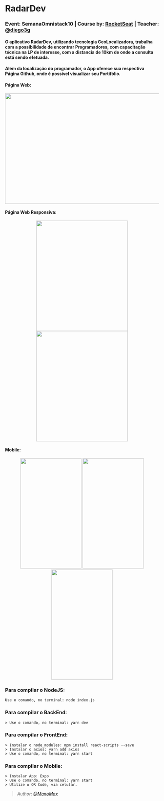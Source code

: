 # RadarDev
### Event: SemanaOmnistack10 | Course by: [RocketSeat](https://github.com/Rocketseat) | Teacher: [@diego3g](https://github.com/diego3g)

#### O aplicativo RadarDev, utilizando tecnologia GeoLocalizadora, trabalha com a possibilidade de encontrar Programadores, com capacitação técnica na LP de interesse, com a distancia de 10km de onde a consulta está sendo efetuada.
#### Além da localização do programador, o App oferece sua respectiva Página Github, onde é possível visualizar seu Portifólio.

#### Página Web:
<p align="center">
  <img width="600" height="360" src="https://i.imgur.com/FDSYTKb.png?1">
</p>

#### Página Web Responsiva:
<p align="center">
  <img width="300" height="360" src="https://i.imgur.com/WegXKCj.png?1">      
  <img width="300" height="360" src="https://i.imgur.com/2jMkmPt.png?1">
</p>

#### Mobile:
<p align="center">
  <img width="200" height="360" src="https://i.imgur.com/vMxfI2h.png?1">
  <img width="200" height="360" src="https://i.imgur.com/1xFem3W.png?1">
  <img width="200" height="360" src="https://i.imgur.com/Q0eUzKs.png?1">
</p>

### Para compilar o NodeJS:
    Use o comando, no terminal: node index.js

### Para compilar o BackEnd:
    > Use o comando, no terminal: yarn dev

### Para compilar o FrontEnd:
    > Instalar o node_modules: npm install react-scripts --save
    > Instalar o axios: yarn add axios
    > Use o comando, no terminal: yarn start
    
### Para compilar o Mobile:
    > Instalar App: Expo
    > Use o comando, no terminal: yarn start
    > Utilize o QR Code, via celular.

<p><i>
  
>*Author: [@ManoMax](https://github.com/ManoMax)*

</i></p>

